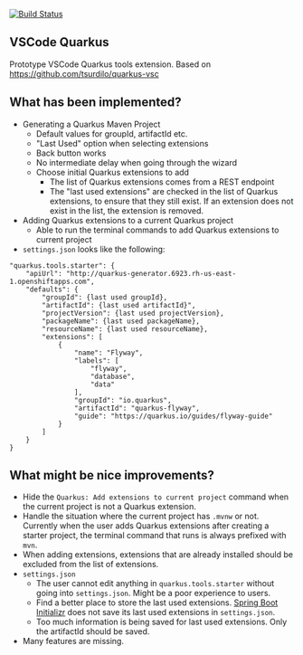 [![Build Status](https://travis-ci.org/redhat-developer/vscode-quarkus.svg?branch=master)](https://travis-ci.org/redhat-developer/vscode-quarkus)

## VSCode Quarkus
Prototype VSCode Quarkus tools extension.
Based on https://github.com/tsurdilo/quarkus-vsc

## What has been implemented?
* Generating a Quarkus Maven Project
  * Default values for groupId, artifactId etc.
  * "Last Used" option when selecting extensions
  * Back button works
  * No intermediate delay when going through the wizard
  * Choose initial Quarkus extensions to add
    * The list of Quarkus extensions comes from a REST endpoint
    * The "last used extensions" are checked in the list of Quarkus extensions, to ensure that they still exist. If an extension does not exist in the list, the extension is removed.
* Adding Quarkus extensions to a current Quarkus project
  * Able to run the terminal commands to add Quarkus extensions to current project
* `settings.json` looks like the following:
```
"quarkus.tools.starter": {
    "apiUrl": "http://quarkus-generator.6923.rh-us-east-1.openshiftapps.com",
    "defaults": {
        "groupId": {last used groupId},
        "artifactId": {last used artifactId}",
        "projectVersion": {last used projectVersion},
        "packageName": {last used packageName},
        "resourceName": {last used resourceName},
        "extensions": [
            {
                "name": "Flyway",
                "labels": [
                    "flyway",
                    "database",
                    "data"
                ],
                "groupId": "io.quarkus",
                "artifactId": "quarkus-flyway",
                "guide": "https://quarkus.io/guides/flyway-guide"
            }
        ]
    }
}
```


## What might be nice improvements?
* Hide the `Quarkus: Add extensions to current project` command when the current project is not a Quarkus extension.
* Handle the situation where the current project has `.mvnw` or not. Currently when the user adds Quarkus extensions after
creating a starter project, the terminal command that runs is always prefixed with `mvn`.
* When adding extensions, extensions that are already installed should be excluded from the list of extensions.
* `settings.json`
  * The user cannot edit anything in `quarkus.tools.starter` without going into `settings.json`. Might be a poor experience to users.
  * Find a better place to store the last used extensions. [Spring Boot Initializr](https://marketplace.visualstudio.com/items?itemName=vscjava.vscode-spring-initializr) does not save its last used extensions in `settings.json`.
  * Too much information is being saved for last used extensions. Only the artifactId should be saved.
* Many features are missing.
